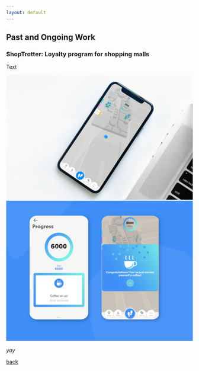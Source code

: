 ```yaml
---
layout: default
---
```


## Past and Ongoing Work

### ShopTrotter: Loyalty program for shopping malls

Text


![Main screen of ShopTrotter](/assets/img/Main.jpg)
![Stamps](/assets/img/Screens.jpg)




_yay_

[back](./)
